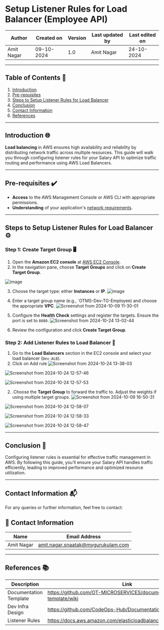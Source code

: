 # **Setup Listener Rules for Load Balancer (Employee API)**


| Author      | Created on   | Version | Last updated by | Last edited on  |
|-------------|--------------|---------|-----------------|-----------------|
| Amit Nagar  | 09-10-2024   | 1.0     | Amit Nagar      | 24-10-2024      |



---

## **Table of Contents** 📑
1. [Introduction](#Introduction)
2. [Pre-requisites](#Pre-requisites)
3. [Steps to Setup Listener Rules for Load Balancer](#Steps-to-setup-Listener-Rules-for-Load-Balancer)
4. [Conclusion](#Conclusion)
5. [Contact Information](#Contact-Information)
6. [References](#References)

---

## **Introduction** 🌐
**Load balancing** in AWS ensures high availability and reliability by distributing network traffic across multiple resources. This guide will walk you through configuring listener rules for your Salary API to optimize traffic routing and performance using AWS Load Balancers.

---

## **Pre-requisites** ✔️
- **Access** to the AWS Management Console or AWS CLI with appropriate permissions.
- **Understanding** of your application's [network requirements](https://github.com/mygurukulam-p10/Documentation-P10-Snaatak/blob/main/Cloud%20Infra%20Design/Cloud%20Infra%20Design%2030K%20feet/Readme.md).

---

## **Steps to Setup Listener Rules for Load Balancer** ⚙️

### **Step 1: Create Target Group** 🖥️
1. Open the **Amazon EC2 console** at [AWS EC2 Console](https://console.aws.amazon.com/ec2/).
2. In the navigation pane, choose **Target Groups** and click on **Create Target Group**.

 ![image](https://github.com/user-attachments/assets/f95a951b-479b-40d0-ae5e-8e4d29a55f68)
  
3. Choose the target type: either **Instances** or **IP**.
![image](https://github.com/user-attachments/assets/8b565cbe-2b2d-4e06-8422-ede712b9ce8c)

4. Enter a target group name (e.g., `OTMS-Dev-TG-Employee) and choose the appropriate **VPC**.
 ![Screenshot from 2024-10-09 11-30-01](https://github.com/user-attachments/assets/0231c814-25e8-45c0-a157-14f498f7889f)


  
5. Configure the **Health Check** settings and register the targets. Ensure the port is set to `8080`.
![Screenshot from 2024-10-24 13-02-44](https://github.com/user-attachments/assets/24f20315-8154-46d3-a740-57fd3d43f389)





6. Review the configuration and click **Create Target Group**.

### **Step 2: Add Listener Rules to Load Balancer** 🔄
1. Go to the **Load Balancers** section in the EC2 console and select your load balancer (`Dev-ALB`).
2. Click on Add rule
![Screenshot from 2024-10-24 13-38-03](https://github.com/user-attachments/assets/0176f6f5-a9e1-4db9-866c-8660acad1dbc)

![Screenshot from 2024-10-24 12-57-46](https://github.com/user-attachments/assets/4dbebc6a-a14d-4aca-be62-0c1986dcf287)

![Screenshot from 2024-10-24 12-57-53](https://github.com/user-attachments/assets/43cd24ba-4fb0-4754-b423-e4d42cf7d61d)

 
 2. .Choose the **Target Group** to forward the traffic to. Adjust the weights if using multiple target groups.
   ![Screenshot from 2024-10-09 16-50-31](https://github.com/user-attachments/assets/21117ca3-163a-4ed9-8d06-e7447d1f3833)

   ![Screenshot from 2024-10-24 12-58-07](https://github.com/user-attachments/assets/f89c2981-c527-4be1-a959-4fdf023a0769)

![Screenshot from 2024-10-24 12-58-33](https://github.com/user-attachments/assets/ccb40546-fd49-467f-b1e7-8c32d121c15b)

![Screenshot from 2024-10-24 12-58-47](https://github.com/user-attachments/assets/c1883e6d-bc2c-4d38-934c-484d7331045d)


---

## **Conclusion** 🎯
Configuring listener rules is essential for effective traffic management in AWS. By following this guide, you’ll ensure your Salary API handles traffic efficiently, leading to improved performance and optimized resource utilization.

---

## **Contact Information** 📬

For any queries or further information, feel free to contact:

## 📧 Contact Information

| Name       | Email Address                              |
|------------|--------------------------------------------|
| Amit Nagar | amit.nagar.snaatak@mygurukulam.com       |

---

## **References** 📚

| Description               | Link                                                                 |
| --------------------------| -------------------------------------------------------------------- |
| Documentation Template     | https://github.com/OT-MICROSERVICES/documentation-template/wiki     |
| Dev Infra Design           | https://github.com/CodeOps-Hub/Documentation/blob/main/...          |
| Listener Rules             | https://docs.aws.amazon.com/elasticloadbalancing/latest/application |


